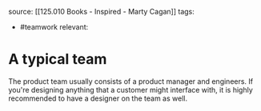source: [[125.010 Books - Inspired - Marty Cagan]]
tags:
- #teamwork 
relevant:

# A typical team

The product team usually consists of a product manager and engineers. If you're designing anything that a customer might interface with, it is highly recommended to have a designer on the team as well.

